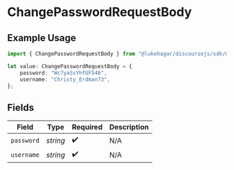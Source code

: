 # ChangePasswordRequestBody

## Example Usage

```typescript
import { ChangePasswordRequestBody } from "@lukehagar/discoursejs/sdk/models/operations";

let value: ChangePasswordRequestBody = {
    password: "Wc7yaSsYhfUF546",
    username: "Christy_Erdman73",
};
```

## Fields

| Field              | Type               | Required           | Description        |
| ------------------ | ------------------ | ------------------ | ------------------ |
| `password`         | *string*           | :heavy_check_mark: | N/A                |
| `username`         | *string*           | :heavy_check_mark: | N/A                |